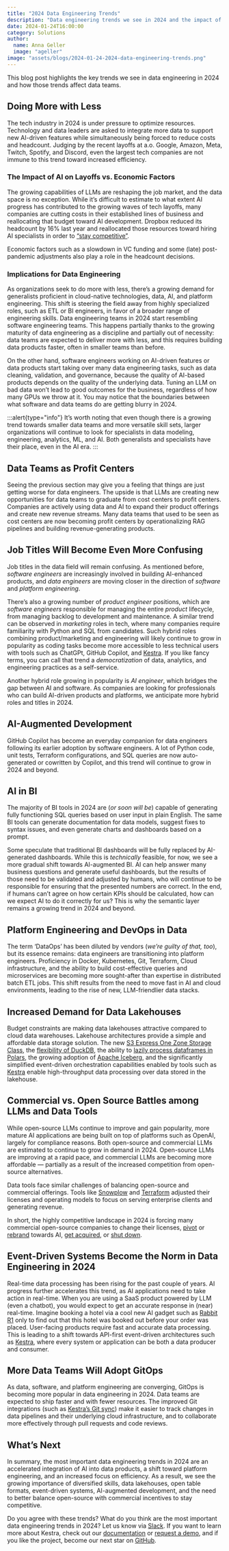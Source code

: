 ```yaml
---
title: "2024 Data Engineering Trends"
description: "Data engineering trends we see in 2024 and the impact of AI on data tooling and data job market"
date: 2024-01-24T16:00:00
category: Solutions
author:
  name: Anna Geller
  image: "ageller"
image: "assets/blogs/2024-01-24-2024-data-engineering-trends.png"
---
```


This blog post highlights the key trends we see in data engineering in 2024 and how those trends affect data teams.

## Doing More with Less

The tech industry in 2024 is under pressure to optimize resources. Technology and data leaders are asked to integrate more data to support new AI-driven features while simultaneously being forced to reduce costs and headcount. Judging by the recent layoffs at a.o. Google, Amazon, Meta, Twitch, Spotify, and Discord, even the largest tech companies are not immune to this trend toward increased efficiency.

### The Impact of AI on Layoffs vs. Economic Factors

The growing capabilities of LLMs are reshaping the job market, and the data space is no exception. While it’s difficult to estimate to what extent AI progress has contributed to the growing waves of tech layoffs, many companies are cutting costs in their established lines of business and reallocating that budget toward AI development. Dropbox reduced its headcount by 16% last year and reallocated those resources toward hiring AI specialists in order to [“stay competitive”](https://blog.dropbox.com/topics/company/a-message-from-drew).

Economic factors such as a slowdown in VC funding and some (late) post-pandemic adjustments also play a role in the headcount decisions.

### Implications for Data Engineering

As organizations seek to do more with less, there’s a growing demand for generalists proficient in cloud-native technologies, data, AI, and platform engineering. This shift is steering the field away from highly specialized roles, such as ETL or BI engineers, in favor of a broader range of engineering skills. Data engineering teams in 2024 start resembling software engineering teams. This happens partially thanks to the growing maturity of data engineering as a discipline and partially out of necessity: data teams are expected to deliver more with less, and this requires building data products faster, often in smaller teams than before.

On the other hand, software engineers working on AI-driven features or data products start taking over many data engineering tasks, such as data cleaning, validation, and governance, because the quality of AI-based products depends on the quality of the underlying data. Tuning an LLM on bad data won’t lead to good outcomes for the business, regardless of how many GPUs we throw at it. You may notice that the boundaries between what software and data teams do are getting blurry in 2024.

:::alert{type="info"}
It’s worth noting that even though there is a growing trend towards smaller data teams and more versatile skill sets, larger organizations will continue to look for specialists in data modeling, engineering, analytics, ML, and AI. Both generalists and specialists have their place, even in the AI era.
:::

## Data Teams as Profit Centers

Seeing the previous section may give you a feeling that things are just getting worse for data engineers. The upside is that LLMs are creating new opportunities for data teams to graduate from cost centers to profit centers. Companies are actively using data and AI to expand their product offerings and create new revenue streams. Many data teams that used to be seen as cost centers are now becoming profit centers by operationalizing RAG pipelines and building revenue-generating products.

## Job Titles Will Become Even More Confusing

Job titles in the data field will remain confusing. As mentioned before, *software* *engineers* are increasingly involved in building AI-enhanced products, and *data* *engineers* are moving closer in the direction of *software* and *platform engineering*.

There’s also a growing number of *product engineer* positions, which are *software engineers* responsible for managing the entire *product* lifecycle, from managing backlog to development and maintenance. A similar trend can be observed in *marketing* roles in tech, where many companies require familiarity with Python and SQL from candidates. Such hybrid roles combining product/marketing and engineering will likely continue to grow in popularity as coding tasks become more accessible to less technical users with tools such as ChatGPt, GitHub Copilot, and [Kestra](https://kestra.io/). If you like fancy terms, you can call that trend a *democratization* of data, analytics, and engineering practices as a self-service.

Another hybrid role growing in popularity is *AI engineer*, which bridges the gap between AI and software. As companies are looking for professionals who can build AI-driven products and platforms, we anticipate more hybrid roles and titles in 2024.

## AI-Augmented Development

GitHub Copilot has become an everyday companion for data engineers following its earlier adoption by software engineers. A lot of Python code, unit tests, Terraform configurations, and SQL queries are now auto-generated or cowritten by Copilot, and this trend will continue to grow in 2024 and beyond.

## AI in BI

The majority of BI tools in 2024 are (*or soon will be*) capable of generating fully functioning SQL queries based on user input in plain English. The same BI tools can generate documentation for data models, suggest fixes to syntax issues, and even generate charts and dashboards based on a prompt.

Some speculate that traditional BI dashboards will be fully replaced by AI-generated dashboards. While this is *technically* feasible, for now, we see a more gradual shift towards AI-augmented BI. AI can help answer many business questions and generate useful dashboards, but the results of those need to be validated and adjusted by humans, who will continue to be responsible for ensuring that the presented numbers are correct. In the end, if humans can’t agree on how certain KPIs should be calculated, how can we expect AI to do it correctly for us? This is why the semantic layer remains a growing trend in 2024 and beyond.

## Platform Engineering and DevOps in Data

The term ‘DataOps’ has been diluted by vendors (*we’re guilty of that, too*), but its essence remains: data engineers are transitioning into platform engineers. Proficiency in Docker, Kubernetes, Git, Terraform, Cloud infrastructure, and the ability to build cost-effective queries and microservices are becoming more sought-after than expertise in distributed batch ETL jobs. This shift results from the need to move fast in AI and cloud environments, leading to the rise of new, LLM-friendlier data stacks.

## Increased Demand for Data Lakehouses

Budget constraints are making data lakehouses attractive compared to cloud data warehouses. Lakehouse architectures provide a simple and affordable data storage solution. The new [S3 Express One Zone Storage Class](https://aws.amazon.com/s3/storage-classes/express-one-zone/), the [flexibility of DuckDB](https://kestra.io/blogs/2023-07-28-duckdb-vs-motherduck), the ability to [lazily process dataframes in Polars](https://kestra.io/blogs/2023-08-11-dataframes), the growing adoption of [Apache Iceberg](https://kestra.io/blogs/2023-08-05-iceberg-for-aws-users), and the significantly simplified event-driven orchestration capabilities enabled by tools such as [Kestra](https://github.com/kestra-io/kestra) enable high-throughput data processing over data stored in the lakehouse.

## Commercial vs. Open Source Battles among LLMs and Data Tools

While open-source LLMs continue to improve and gain popularity, more mature AI applications are being built on top of platforms such as OpenAI, largely for compliance reasons. Both open-source and commercial LLMs are estimated to continue to grow in demand in 2024. Open-source LLMs are improving at a rapid pace, and commercial LLMs are becoming more affordable — partially as a result of the increased competition from open-source alternatives.

Data tools face similar challenges of balancing open-source and commercial offerings. Tools like [Snowplow](https://snowplow.io/blog/introducing-snowplow-limited-use-license/) and [Terraform](https://www.hashicorp.com/blog/hashicorp-adopts-business-source-license) adjusted their licenses and operating models to focus on serving enterprise clients and generating revenue.

In short, the highly competitive landscape in 2024 is forcing many commercial open-source companies to change their licenses, [pivot](https://meltano.com/blog/were-bringing-powerful-data-engineering-capabilities-to-software-teams-with-arch/) or [rebrand](https://about.gitlab.com/) towards AI, [get acquired](https://ponder.io/), or [shut down](https://github.com/orchest/orchest).

## Event-Driven Systems Become the Norm in Data Engineering in 2024

Real-time data processing has been rising for the past couple of years. AI progress further accelerates this trend, as AI applications need to take action in real-time. When you are using a SaaS product powered by LLM (even a chatbot), you would expect to get an accurate response in (near) real-time. Imagine booking a hotel via a cool new AI gadget such as [Rabbit R1](https://www.rabbit.tech/) only to find out that this hotel was booked out before your order was placed. User-facing products require fast and accurate data processing. This is leading to a shift towards API-first event-driven architectures such as [Kestra](https://github.com/kestra-io/kestra), where every system or application can be both a data producer and consumer.

## More Data Teams Will Adopt GitOps

As data, software, and platform engineering are converging, GitOps is becoming more popular in data engineering in 2024. Data teams are expected to ship faster and with fewer resources. The improved Git integrations (such as [Kestra’s Git sync](https://kestra.io/docs/developer-guide/git)) make it easier to track changes in data pipelines and their underlying cloud infrastructure, and to collaborate more effectively through pull requests and code reviews.

## What’s Next

In summary, the most important data engineering trends in 2024 are an accelerated integration of AI into data products, a shift toward platform engineering, and an increased focus on efficiency. As a result, we see the growing importance of diversified skills, data lakehouses, open table formats, event-driven systems, AI-augmented development, and the need to better balance open-source with commercial incentives to stay competitive.

Do you agree with these trends? What do you think are the most important data engineering trends in 2024? Let us know via [Slack](https://kestra.io/slack). If you want to learn more about Kestra, check out our [documentation](https://kestra.io/docs) or [request a demo](https://kestra.io/demo), and if you like the project, become our next star on [GitHub](https://github.com/kestra-io/kestra).